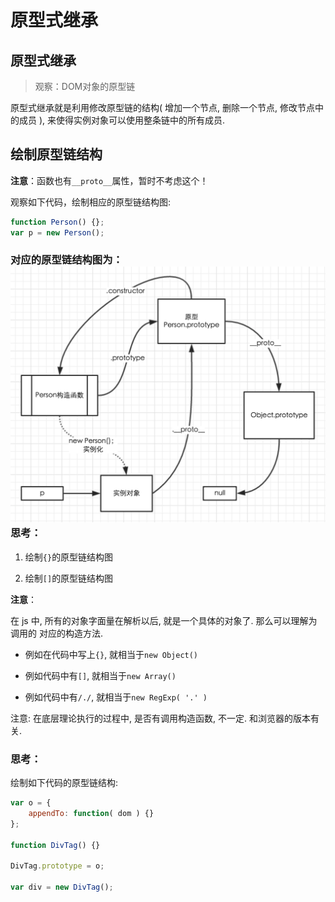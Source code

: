 # 原型式继承

## 原型式继承

> 观察：DOM对象的原型链

原型式继承就是利用修改原型链的结构\( 增加一个节点, 删除一个节点, 修改节点中的成员 \), 来使得实例对象可以使用整条链中的所有成员.

## 绘制原型链结构

**注意**：函数也有`__proto__`属性，暂时不考虑这个！

观察如下代码，绘制相应的原型链结构图:

```javascript
function Person() {};
var p = new Person();
```

### 对应的原型链结构图为：![](/assets/prototype_cycle)思考：

1. 绘制`{}`的原型链结构图

2. 绘制`[]`的原型链结构图

**注意**：

在 js 中, 所有的对象字面量在解析以后, 就是一个具体的对象了. 那么可以理解为 调用的 对应的构造方法.

* 例如在代码中写上`{}`, 就相当于`new Object()`

* 例如代码中有`[]`, 就相当于`new Array()`

* 例如代码中有`/./`, 就相当于`new RegExp( '.' )`

注意: 在底层理论执行的过程中, 是否有调用构造函数, 不一定. 和浏览器的版本有关.

### 思考：

绘制如下代码的原型链结构:

```javascript
var o = {
    appendTo: function( dom ) {}
};

function DivTag() {}

DivTag.prototype = o;

var div = new DivTag();
```



